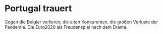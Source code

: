 # Portugal trauert

Gegen die Belgier verlieren, die alten Konkurenten, die großen Verluste der Pandemie. Die Euro2020 als Freudenspiel nach dem Drama.